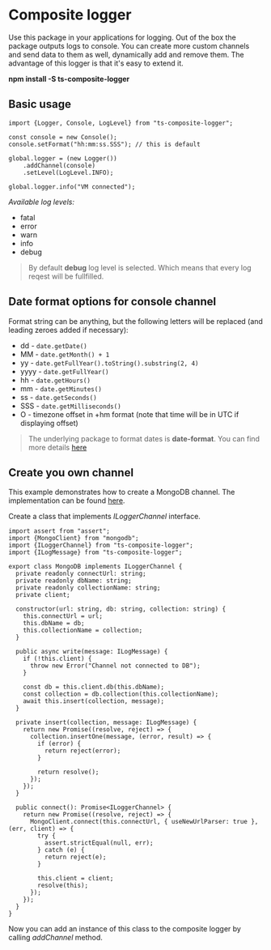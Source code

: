 # Composite logger  
  Use this package in your applications for logging. Out of the box the package outputs logs to console. You can create more custom channels and send data to them as well, dynamically add and remove them. The advantage of this logger is that it's easy to extend it.  
    
  **npm install -S ts-composite-logger**  
    
## Basic usage  
    
  	import {Logger, Console, LogLevel} from "ts-composite-logger";
      
  	const console = new Console();  
  	console.setFormat("hh:mm:ss.SSS"); // this is default
  	
  	global.logger = (new Logger())
		.addChannel(console)
		.setLevel(LogLevel.INFO);
  		
  	global.logger.info("VM connected");
  
  *Available log levels:*
  
  - fatal
  - error
  - warn
  - info
  - debug
  
  > By default **debug** log level is selected. Which means that every log reqest will be fullfilled.
  
##  Date format options for console channel
  Format string can be anything, but the following letters will be replaced (and leading zeroes added if necessary):
  
  -   dd -  `date.getDate()`
  -   MM -  `date.getMonth() + 1`
  -   yy -  `date.getFullYear().toString().substring(2, 4)`
  -   yyyy -  `date.getFullYear()`
  -   hh -  `date.getHours()`
  -   mm -  `date.getMinutes()`
  -   ss -  `date.getSeconds()`
  -   SSS -  `date.getMilliseconds()`
  -   O - timezone offset in +hm format (note that time will be in UTC if displaying offset)
  
  > The underlying package to format dates is **date-format**. You can find more details [here](https://www.npmjs.com/package/date-format)

## Create you own channel

This example demonstrates how to create a MongoDB channel.
The implementation can be found [here](https://www.npmjs.com/package/ts-mongodb-logger).

Create a class that implements _ILoggerChannel_ interface.

	import assert from "assert";
	import {MongoClient} from "mongodb";
	import {ILoggerChannel} from "ts-composite-logger";
	import {ILogMessage} from "ts-composite-logger";

	export class MongoDB implements ILoggerChannel {
   	  private readonly connectUrl: string;
      private readonly dbName: string;
      private readonly collectionName: string;
      private client;

	  constructor(url: string, db: string, collection: string) {
		this.connectUrl = url;
		this.dbName = db;
		this.collectionName = collection;
	  }

      public async write(message: ILogMessage) {
        if (!this.client) {
          throw new Error("Channel not connected to DB");
        }

        const db = this.client.db(this.dbName);
        const collection = db.collection(this.collectionName);
        await this.insert(collection, message);
      }

      private insert(collection, message: ILogMessage) {
        return new Promise((resolve, reject) => {
          collection.insertOne(message, (error, result) => {
            if (error) {
              return reject(error);
            }

            return resolve();
          });
        });
      }

      public connect(): Promise<ILoggerChannel> {
        return new Promise((resolve, reject) => {
		  MongoClient.connect(this.connectUrl, { useNewUrlParser: true }, (err, client) => {
		    try {
			  assert.strictEqual(null, err);
		    } catch (e) {
			  return reject(e);
		    }

            this.client = client;
            resolve(this);
          });
        });
      }
    }

Now you can add an instance of this class to the composite logger by calling
_addChannel_ method.
